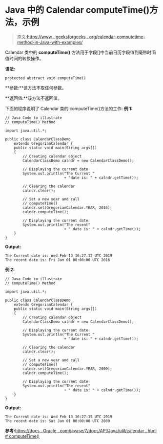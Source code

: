 # Java 中的 Calendar computeTime()方法，示例

> 原文:[https://www . geeksforgeeks . org/calendar-computetime-method-in-Java-with-examples/](https://www.geeksforgeeks.org/calendar-computetime-method-in-java-with-examples/)

Calendar 类中的 **computeTime()** 方法用于字段[]中当前日历字段值到毫秒时间值时间的转换操作。

**语法:**

```
protected abstract void computeTime()
```

**参数:**该方法不取任何参数。

**返回值:**该方法不返回值。

下面的程序说明了 Calendar 类的 computeTime()方法的工作:
**例 1:**

```
// Java Code to illustrate
// computeTime() Method

import java.util.*;

public class CalendarClassDemo
    extends GregorianCalendar {
    public static void main(String args[])
    {
        // Creating calendar object
        CalendarClassDemo calndr = new CalendarClassDemo();

        // Displaying the current date
        System.out.println("The Current "
                           + "date is: " + calndr.getTime());

        // Clearing the calendar
        calndr.clear();

        // Set a new year and call
        // computeTime()
        calndr.set(GregorianCalendar.YEAR, 2016);
        calndr.computeTime();

        // Displaying the current date
        System.out.println("The recent"
                           + " date is: " + calndr.getTime());
    }
}
```

**Output:**

```
The Current date is: Wed Feb 13 16:27:12 UTC 2019
The recent date is: Fri Jan 01 00:00:00 UTC 2016

```

**例 2:**

```
// Java Code to illustrate
// computeTime() Method

import java.util.*;

public class CalendarClassDemo
    extends GregorianCalendar {
    public static void main(String args[])
    {
        // Creating calendar object
        CalendarClassDemo calndr = new CalendarClassDemo();

        // Displaying the current date
        System.out.println("The Current "
                           + "date is: " + calndr.getTime());

        // Clearing the calendar
        calndr.clear();

        // Set a new year and call
        // computeTime()
        calndr.set(GregorianCalendar.YEAR, 2000);
        calndr.computeTime();

        // Displaying the current date
        System.out.println("The recent"
                           + " date is: " + calndr.getTime());
    }
}
```

**Output:**

```
The Current date is: Wed Feb 13 16:27:15 UTC 2019
The recent date is: Sat Jan 01 00:00:00 UTC 2000

```

**参考:**[https://docs . Oracle . com/javase/7/docs/API/Java/util/calendar . html # computeTime()](https://docs.oracle.com/javase/7/docs/api/java/util/Calendar.html#computeTime())